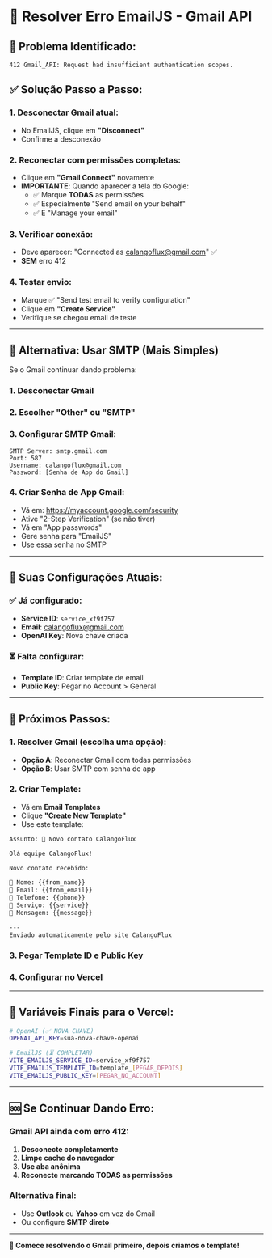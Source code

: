 # 📧 Resolver Erro EmailJS - Gmail API

## 🚨 **Problema Identificado:**
```
412 Gmail_API: Request had insufficient authentication scopes.
```

## ✅ **Solução Passo a Passo:**

### 1. **Desconectar Gmail atual:**
- No EmailJS, clique em **"Disconnect"**
- Confirme a desconexão

### 2. **Reconectar com permissões completas:**
- Clique em **"Gmail Connect"** novamente
- **IMPORTANTE**: Quando aparecer a tela do Google:
  - ✅ Marque **TODAS** as permissões
  - ✅ Especialmente "Send email on your behalf"
  - ✅ E "Manage your email"

### 3. **Verificar conexão:**
- Deve aparecer: "Connected as calangoflux@gmail.com" ✅
- **SEM** erro 412

### 4. **Testar envio:**
- Marque ✅ "Send test email to verify configuration"
- Clique em **"Create Service"**
- Verifique se chegou email de teste

---

## 🎯 **Alternativa: Usar SMTP (Mais Simples)**

Se o Gmail continuar dando problema:

### 1. **Desconectar Gmail**
### 2. **Escolher "Other" ou "SMTP"**
### 3. **Configurar SMTP Gmail:**
```
SMTP Server: smtp.gmail.com
Port: 587
Username: calangoflux@gmail.com
Password: [Senha de App do Gmail]
```

### 4. **Criar Senha de App Gmail:**
- Vá em: https://myaccount.google.com/security
- Ative "2-Step Verification" (se não tiver)
- Vá em "App passwords"
- Gere senha para "EmailJS"
- Use essa senha no SMTP

---

## 📝 **Suas Configurações Atuais:**

### ✅ **Já configurado:**
- **Service ID**: `service_xf9f757`
- **Email**: calangoflux@gmail.com
- **OpenAI Key**: Nova chave criada

### ⏳ **Falta configurar:**
- **Template ID**: Criar template de email
- **Public Key**: Pegar no Account > General

---

## 🚀 **Próximos Passos:**

### 1. **Resolver Gmail** (escolha uma opção):
   - **Opção A**: Reconectar Gmail com todas permissões
   - **Opção B**: Usar SMTP com senha de app

### 2. **Criar Template:**
   - Vá em **Email Templates**
   - Clique **"Create New Template"**
   - Use este template:

```html
Assunto: 🦎 Novo contato CalangoFlux

Olá equipe CalangoFlux!

Novo contato recebido:

👤 Nome: {{from_name}}
📧 Email: {{from_email}}
📱 Telefone: {{phone}}
🎯 Serviço: {{service}}
💬 Mensagem: {{message}}

---
Enviado automaticamente pelo site CalangoFlux
```

### 3. **Pegar Template ID e Public Key**

### 4. **Configurar no Vercel**

---

## 🎯 **Variáveis Finais para o Vercel:**

```bash
# OpenAI (✅ NOVA CHAVE)
OPENAI_API_KEY=sua-nova-chave-openai

# EmailJS (⏳ COMPLETAR)
VITE_EMAILJS_SERVICE_ID=service_xf9f757
VITE_EMAILJS_TEMPLATE_ID=template_[PEGAR_DEPOIS]
VITE_EMAILJS_PUBLIC_KEY=[PEGAR_NO_ACCOUNT]
```

---

## 🆘 **Se Continuar Dando Erro:**

### Gmail API ainda com erro 412:
1. **Desconecte completamente**
2. **Limpe cache do navegador**
3. **Use aba anônima**
4. **Reconecte marcando TODAS as permissões**

### Alternativa final:
- Use **Outlook** ou **Yahoo** em vez do Gmail
- Ou configure **SMTP direto**

---

**🎯 Comece resolvendo o Gmail primeiro, depois criamos o template!**